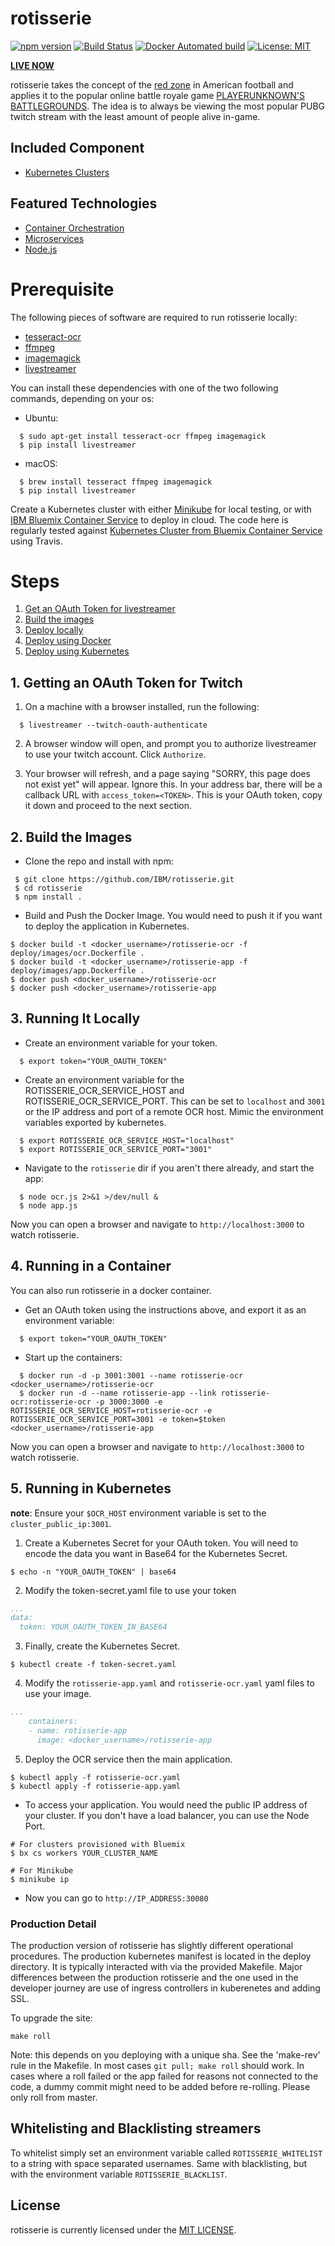 # rotisserie

[![npm version](https://badge.fury.io/js/pubgredzone.svg)](https://badge.fury.io/js/pubgredzone)
[![Build Status](https://api.travis-ci.org/IBM/rotisserie.svg?branch=master)](https://travis-ci.org/IBM/rotisserie)
[![Docker Automated build](https://img.shields.io/docker/automated/jrottenberg/ffmpeg.svg)](https://hub.docker.com/r/eggshell/rotisserie/)
[![License: MIT](https://img.shields.io/badge/License-MIT-yellow.svg)](https://opensource.org/licenses/MIT)

[**LIVE NOW**](http://rotisserie.tv)

rotisserie takes the concept of the [red zone](https://en.wikipedia.org/wiki/Red_zone_(gridiron_football))
in American football and applies it to the popular online battle royale game
[PLAYERUNKNOWN'S BATTLEGROUNDS](https://www.playbattlegrounds.com/main.pu). The
idea is to always be viewing the most popular PUBG twitch stream with the least
amount of people alive in-game.

## Included Component

- [Kubernetes Clusters](https://console.ng.bluemix.net/docs/containers/cs_ov.html#cs_ov)

## Featured Technologies

- [Container Orchestration](https://www.ibm.com/cloud-computing/bluemix/containers)
- [Microservices](https://www.ibm.com/developerworks/community/blogs/5things/entry/5_things_to_know_about_microservices?lang=en)
- [Node.js](https://nodejs.org/)

# Prerequisite

The following pieces of software are required to run rotisserie locally:

* [tesseract-ocr](https://github.com/tesseract-ocr/tesseract)
* [ffmpeg](https://ffmpeg.org/)
* [imagemagick](https://www.imagemagick.org/script/index.php)
* [livestreamer](https://github.com/chrippa/livestreamer)

You can install these dependencies with one of the two following commands,
depending on your os:

* Ubuntu:

```shell
  $ sudo apt-get install tesseract-ocr ffmpeg imagemagick
  $ pip install livestreamer
```

* macOS:

```shell
  $ brew install tesseract ffmpeg imagemagick
  $ pip install livestreamer
```

Create a Kubernetes cluster with either [Minikube](https://kubernetes.io/docs/getting-started-guides/minikube) for local testing, or with [IBM Bluemix Container Service](https://github.com/IBM/container-journey-template/blob/master/README.md) to deploy in cloud. The code here is regularly tested against [Kubernetes Cluster from Bluemix Container Service](https://console.ng.bluemix.net/docs/containers/cs_ov.html#cs_ov) using Travis.

# Steps

1. [Get an OAuth Token for livestreamer](#1-getting-an-oauth-token-for-twitch)
2. [Build the images](#2-build-the-images)
3. [Deploy locally](#3-running-it-locally)
4. [Deploy using Docker](#4-running-in-a-container)
5. [Deploy using Kubernetes](#5-running-in-kubernetes)

## 1. Getting an OAuth Token for Twitch

1. On a machine with a browser installed, run the following:

```shell
  $ livestreamer --twitch-oauth-authenticate
```

2. A browser window will open, and prompt you to authorize livestreamer to use
   your twitch account. Click `Authorize`.

3. Your browser will refresh, and a page saying "SORRY, this page does not exist
   yet" will appear. Ignore this. In your address bar, there will be a callback
   URL with `access_token=<TOKEN>`. This is your OAuth token, copy it down and
   proceed to the next section.

## 2. Build the Images

* Clone the repo and install with npm:

```shell
 $ git clone https://github.com/IBM/rotisserie.git
 $ cd rotisserie
 $ npm install .
```

* Build and Push the Docker Image. You would need to push it if you want to deploy the application in Kubernetes.

```shell
$ docker build -t <docker_username>/rotisserie-ocr -f deploy/images/ocr.Dockerfile .
$ docker build -t <docker_username>/rotisserie-app -f deploy/images/app.Dockerfile .
$ docker push <docker_username>/rotisserie-ocr
$ docker push <docker_username>/rotisserie-app
```

## 3. Running It Locally

* Create an environment variable for your token.

```shell
  $ export token="YOUR_OAUTH_TOKEN"
```



* Create an environment variable for the ROTISSERIE_OCR_SERVICE_HOST and ROTISSERIE_OCR_SERVICE_PORT. This can be set to ``localhost`` and ``3001``
  or the IP address and port of a remote OCR host. Mimic the environment variables exported by kubernetes.

```shell
  $ export ROTISSERIE_OCR_SERVICE_HOST="localhost"
  $ export ROTISSERIE_OCR_SERVICE_PORT="3001"
```

* Navigate to the `rotisserie` dir if you aren't there already, and start
  the app:

```shell
  $ node ocr.js 2>&1 >/dev/null &
  $ node app.js
```

Now you can open a browser and navigate to `http://localhost:3000` to watch
rotisserie.

## 4. Running in a Container

You can also run rotisserie in a docker container.

* Get an OAuth token using the instructions above, and export it as an
  environment variable:

```shell
  $ export token="YOUR_OAUTH_TOKEN"
```

* Start up the containers:

```shell
  $ docker run -d -p 3001:3001 --name rotisserie-ocr <docker_username>/rotisserie-ocr
  $ docker run -d --name rotisserie-app --link rotisserie-ocr:rotisserie-ocr -p 3000:3000 -e ROTISSERIE_OCR_SERVICE_HOST=rotisserie-ocr -e ROTISSERIE_OCR_SERVICE_PORT=3001 -e token=$token <docker_username>/rotisserie-app
```

Now you can open a browser and navigate to `http://localhost:3000` to watch
rotisserie.

## 5. Running in Kubernetes

**note**: Ensure your `$OCR_HOST` environment variable is set to the `cluster_public_ip:3001`.

1. Create a Kubernetes Secret for your OAuth token. You will need to encode the data you want in Base64 for the Kubernetes Secret.

```shell
$ echo -n "YOUR_OAUTH_TOKEN" | base64
```

2. Modify the token-secret.yaml file to use your token

```yaml
...
data:
  token: YOUR_OAUTH_TOKEN_IN_BASE64
```

3. Finally, create the Kubernetes Secret.

```shell
$ kubectl create -f token-secret.yaml
```

4. Modify the `rotisserie-app.yaml` and `rotisserie-ocr.yaml` yaml files to use your image.

```yaml
...
    containers:
    - name: rotisserie-app
      image: <docker_username>/rotisserie-app
```

5. Deploy the OCR service then the main application.

```shell
$ kubectl apply -f rotisserie-ocr.yaml
$ kubectl apply -f rotisserie-app.yaml
```

* To access your application. You would need the public IP address of your cluster. If you don't have a load balancer, you can use the Node Port.

```shell
# For clusters provisioned with Bluemix
$ bx cs workers YOUR_CLUSTER_NAME

# For Minikube
$ minikube ip
```

* Now you can go to `http://IP_ADDRESS:30080`

### Production Detail

The production version of rotisserie has slightly different operational procedures. The production kubernetes manifest is located in the deploy directory. It is typically interacted with via the provided Makefile. Major differences between the production rotisserie and the one used in the developer journey are use of ingress controllers in kuberenetes and adding SSL.

To upgrade the site:


```
make roll
```

Note: this depends on you deploying with a unique sha. See the 'make-rev' rule in the Makefile. In most cases ``git pull; make roll`` should work. In cases where a roll failed or the app failed for reasons not connected to the code, a dummy commit might need to be added before re-rolling. Please only roll from master.

## Whitelisting and Blacklisting streamers
To whitelist simply set an environment variable called `ROTISSERIE_WHITELIST` to a string with space separated usernames. Same with blacklisting, but with the environment variable `ROTISSERIE_BLACKLIST`.


## License

rotisserie is currently licensed under the [MIT LICENSE](LICENSE).
